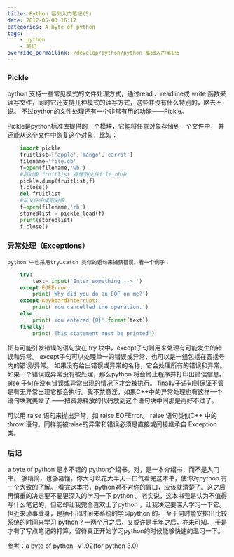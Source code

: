 ```yaml
---
title: Python 基础入门笔记(5)
date: 2012-05-03 16:12
categories: A byte of python
tags: 
	- python
	- 笔记
override_permailink: /develop/python/python-基础入门笔记5
---
```


### Pickle

python 支持一些常见模式的文件处理方式，通过read 、readline或 write 函数来读写文件，同时它还支持几种模式的读写方式，这些并没有什么特别的，略去不说。 不过python的文件处理还有一个非常有用的功能——Pickle。

Pickle是python标准库提供的一个模块，它能将任意对象存储到一个文件中， 并还能从这个文件中恢复这个对象，比如：

```python
    import pickle
    fruitlist=['apple','mango','carrot']
    filename='file.ob'
    f=open(filename,'wb')
    #将对象 fruitlist 存储到文件file.ob中
    pickle.dump(fruitlist,f)
    f.close()
    del fruitlist
    #从文件中读取对象
    f=open(filename,'rb')
    storedlist = pickle.load(f)
    print(storedlist)
    f.close()
```
### 异常处理（Exceptions）

    python 中也采用try…catch 类似的语句来捕获错误。看一个例子：

```python
    try:
        text= input('Enter something --> ')
    except EOFError:
        print('Why did you do an EOF on me?')
    except KeyboardInterrupt:
        print('You cancelled the operation.')
    else:
        print('You entered {0}'.format(text)) 
    finally:
        print('This statement must be printed')
```

把有可能引发错误的语句放在 try 块中，except子句则用来处理有可能发生的错误和异常。 except子句可以处理单一的错误或异常，也可以是一组包括在圆括号内的错误/异常。 如果没有给出错误或异常的名称，它会处理所有的错误和异常。 如果一个错误或异常没有被处理，那么python 将会终止程序并打印出错误信息。 else 子句在没有错误或异常出现的情况下才会被执行。 finally子语句则保证不管是有无异常出现它都会执行。我不禁意淫，如果C++中的异常处理也有这样一个语句块就美妙了 ——把资源释放的代码放到这个语句块中间那是再好不过了。

可以用 raise 语句来抛出异常，如 raise EOFError。 raise 语句类似C++ 中的 throw 语句。同样能被raise的异常和错误必须是直接或间接继承自 Exception类。

### 后记

a byte of python 是本不错的 python介绍书。对，是一本介绍书，而不是入门书。 够精简，也够易懂，你大可以花大半天一口气看完这本书，使你对python 有一个大致的了解。 看完这本书，python对不对你的胃口，应该就清楚了。这之后再慎重的决定要不要更深入的学习一下 python 。老实说，这本书我是认为不值得写什么笔记的，但它却让我完全喜欢上了python ，让我决定要深入学习一下它。但近来琐事缠身，是抽不出时间来系统的学习python 的。 至于何时能安排出比较系统的时间来学习 python？一两个月之后，又或许是半年之后，亦未可知。 于是才有了写点笔记的打算，留待真正开始学习python的时候能够快速的温习一下。

参考：a byte of python –v1.92(for python 3.0)